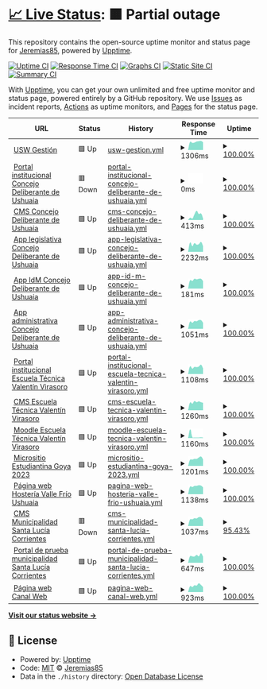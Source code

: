 # [📈 Live Status](https://Jeremias85.github.io/monitor-web): <!--live status--> **🟧 Partial outage**

This repository contains the open-source uptime monitor and status page for [Jeremias85](https://Jeremias85.github.io/monitor-web), powered by [Upptime](https://github.com/upptime/upptime).

[![Uptime CI](https://github.com/Jeremias85/monitor-web/workflows/Uptime%20CI/badge.svg)](https://github.com/Jeremias85/monitor-web/actions?query=workflow%3A%22Uptime+CI%22)
[![Response Time CI](https://github.com/Jeremias85/monitor-web/workflows/Response%20Time%20CI/badge.svg)](https://github.com/Jeremias85/monitor-web/actions?query=workflow%3A%22Response+Time+CI%22)
[![Graphs CI](https://github.com/Jeremias85/monitor-web/workflows/Graphs%20CI/badge.svg)](https://github.com/Jeremias85/monitor-web/actions?query=workflow%3A%22Graphs+CI%22)
[![Static Site CI](https://github.com/Jeremias85/monitor-web/workflows/Static%20Site%20CI/badge.svg)](https://github.com/Jeremias85/monitor-web/actions?query=workflow%3A%22Static+Site+CI%22)
[![Summary CI](https://github.com/Jeremias85/monitor-web/workflows/Summary%20CI/badge.svg)](https://github.com/Jeremias85/monitor-web/actions?query=workflow%3A%22Summary+CI%22)

With [Upptime](https://upptime.js.org), you can get your own unlimited and free uptime monitor and status page, powered entirely by a GitHub repository. We use [Issues](https://github.com/Jeremias85/monitor-web/issues) as incident reports, [Actions](https://github.com/Jeremias85/monitor-web/actions) as uptime monitors, and [Pages](https://Jeremias85.github.io/monitor-web) for the status page.

<!--start: status pages-->
<!-- This summary is generated by Upptime (https://github.com/upptime/upptime) -->
<!-- Do not edit this manually, your changes will be overwritten -->
<!-- prettier-ignore -->
| URL | Status | History | Response Time | Uptime |
| --- | ------ | ------- | ------------- | ------ |
| <img alt="" src="https://icons.duckduckgo.com/ip3/uswgestion.com.ico" height="13"> [USW Gestión](https://uswgestion.com) | 🟩 Up | [usw-gestion.yml](https://github.com/Jeremias85/monitor-web/commits/HEAD/history/usw-gestion.yml) | <details><summary><img alt="Response time graph" src="./graphs/usw-gestion/response-time-week.png" height="20"> 1306ms</summary><br><a href="https://Jeremias85.github.io/monitor-web/history/usw-gestion"><img alt="Response time 1238" src="https://img.shields.io/endpoint?url=https%3A%2F%2Fraw.githubusercontent.com%2FJeremias85%2Fmonitor-web%2FHEAD%2Fapi%2Fusw-gestion%2Fresponse-time.json"></a><br><a href="https://Jeremias85.github.io/monitor-web/history/usw-gestion"><img alt="24-hour response time 1405" src="https://img.shields.io/endpoint?url=https%3A%2F%2Fraw.githubusercontent.com%2FJeremias85%2Fmonitor-web%2FHEAD%2Fapi%2Fusw-gestion%2Fresponse-time-day.json"></a><br><a href="https://Jeremias85.github.io/monitor-web/history/usw-gestion"><img alt="7-day response time 1306" src="https://img.shields.io/endpoint?url=https%3A%2F%2Fraw.githubusercontent.com%2FJeremias85%2Fmonitor-web%2FHEAD%2Fapi%2Fusw-gestion%2Fresponse-time-week.json"></a><br><a href="https://Jeremias85.github.io/monitor-web/history/usw-gestion"><img alt="30-day response time 1239" src="https://img.shields.io/endpoint?url=https%3A%2F%2Fraw.githubusercontent.com%2FJeremias85%2Fmonitor-web%2FHEAD%2Fapi%2Fusw-gestion%2Fresponse-time-month.json"></a><br><a href="https://Jeremias85.github.io/monitor-web/history/usw-gestion"><img alt="1-year response time 1238" src="https://img.shields.io/endpoint?url=https%3A%2F%2Fraw.githubusercontent.com%2FJeremias85%2Fmonitor-web%2FHEAD%2Fapi%2Fusw-gestion%2Fresponse-time-year.json"></a></details> | <details><summary><a href="https://Jeremias85.github.io/monitor-web/history/usw-gestion">100.00%</a></summary><a href="https://Jeremias85.github.io/monitor-web/history/usw-gestion"><img alt="All-time uptime 99.93%" src="https://img.shields.io/endpoint?url=https%3A%2F%2Fraw.githubusercontent.com%2FJeremias85%2Fmonitor-web%2FHEAD%2Fapi%2Fusw-gestion%2Fuptime.json"></a><br><a href="https://Jeremias85.github.io/monitor-web/history/usw-gestion"><img alt="24-hour uptime 100.00%" src="https://img.shields.io/endpoint?url=https%3A%2F%2Fraw.githubusercontent.com%2FJeremias85%2Fmonitor-web%2FHEAD%2Fapi%2Fusw-gestion%2Fuptime-day.json"></a><br><a href="https://Jeremias85.github.io/monitor-web/history/usw-gestion"><img alt="7-day uptime 100.00%" src="https://img.shields.io/endpoint?url=https%3A%2F%2Fraw.githubusercontent.com%2FJeremias85%2Fmonitor-web%2FHEAD%2Fapi%2Fusw-gestion%2Fuptime-week.json"></a><br><a href="https://Jeremias85.github.io/monitor-web/history/usw-gestion"><img alt="30-day uptime 100.00%" src="https://img.shields.io/endpoint?url=https%3A%2F%2Fraw.githubusercontent.com%2FJeremias85%2Fmonitor-web%2FHEAD%2Fapi%2Fusw-gestion%2Fuptime-month.json"></a><br><a href="https://Jeremias85.github.io/monitor-web/history/usw-gestion"><img alt="1-year uptime 99.93%" src="https://img.shields.io/endpoint?url=https%3A%2F%2Fraw.githubusercontent.com%2FJeremias85%2Fmonitor-web%2FHEAD%2Fapi%2Fusw-gestion%2Fuptime-year.json"></a></details>
| <img alt="" src="https://icons.duckduckgo.com/ip3/concejoushuaia.gob.ar.ico" height="13"> [Portal institucional Concejo Deliberante de Ushuaia](https://concejoushuaia.gob.ar) | 🟥 Down | [portal-institucional-concejo-deliberante-de-ushuaia.yml](https://github.com/Jeremias85/monitor-web/commits/HEAD/history/portal-institucional-concejo-deliberante-de-ushuaia.yml) | <details><summary><img alt="Response time graph" src="./graphs/portal-institucional-concejo-deliberante-de-ushuaia/response-time-week.png" height="20"> 0ms</summary><br><a href="https://Jeremias85.github.io/monitor-web/history/portal-institucional-concejo-deliberante-de-ushuaia"><img alt="Response time 1026" src="https://img.shields.io/endpoint?url=https%3A%2F%2Fraw.githubusercontent.com%2FJeremias85%2Fmonitor-web%2FHEAD%2Fapi%2Fportal-institucional-concejo-deliberante-de-ushuaia%2Fresponse-time.json"></a><br><a href="https://Jeremias85.github.io/monitor-web/history/portal-institucional-concejo-deliberante-de-ushuaia"><img alt="24-hour response time 0" src="https://img.shields.io/endpoint?url=https%3A%2F%2Fraw.githubusercontent.com%2FJeremias85%2Fmonitor-web%2FHEAD%2Fapi%2Fportal-institucional-concejo-deliberante-de-ushuaia%2Fresponse-time-day.json"></a><br><a href="https://Jeremias85.github.io/monitor-web/history/portal-institucional-concejo-deliberante-de-ushuaia"><img alt="7-day response time 0" src="https://img.shields.io/endpoint?url=https%3A%2F%2Fraw.githubusercontent.com%2FJeremias85%2Fmonitor-web%2FHEAD%2Fapi%2Fportal-institucional-concejo-deliberante-de-ushuaia%2Fresponse-time-week.json"></a><br><a href="https://Jeremias85.github.io/monitor-web/history/portal-institucional-concejo-deliberante-de-ushuaia"><img alt="30-day response time 0" src="https://img.shields.io/endpoint?url=https%3A%2F%2Fraw.githubusercontent.com%2FJeremias85%2Fmonitor-web%2FHEAD%2Fapi%2Fportal-institucional-concejo-deliberante-de-ushuaia%2Fresponse-time-month.json"></a><br><a href="https://Jeremias85.github.io/monitor-web/history/portal-institucional-concejo-deliberante-de-ushuaia"><img alt="1-year response time 1026" src="https://img.shields.io/endpoint?url=https%3A%2F%2Fraw.githubusercontent.com%2FJeremias85%2Fmonitor-web%2FHEAD%2Fapi%2Fportal-institucional-concejo-deliberante-de-ushuaia%2Fresponse-time-year.json"></a></details> | <details><summary><a href="https://Jeremias85.github.io/monitor-web/history/portal-institucional-concejo-deliberante-de-ushuaia">100.00%</a></summary><a href="https://Jeremias85.github.io/monitor-web/history/portal-institucional-concejo-deliberante-de-ushuaia"><img alt="All-time uptime 100.00%" src="https://img.shields.io/endpoint?url=https%3A%2F%2Fraw.githubusercontent.com%2FJeremias85%2Fmonitor-web%2FHEAD%2Fapi%2Fportal-institucional-concejo-deliberante-de-ushuaia%2Fuptime.json"></a><br><a href="https://Jeremias85.github.io/monitor-web/history/portal-institucional-concejo-deliberante-de-ushuaia"><img alt="24-hour uptime 100.00%" src="https://img.shields.io/endpoint?url=https%3A%2F%2Fraw.githubusercontent.com%2FJeremias85%2Fmonitor-web%2FHEAD%2Fapi%2Fportal-institucional-concejo-deliberante-de-ushuaia%2Fuptime-day.json"></a><br><a href="https://Jeremias85.github.io/monitor-web/history/portal-institucional-concejo-deliberante-de-ushuaia"><img alt="7-day uptime 100.00%" src="https://img.shields.io/endpoint?url=https%3A%2F%2Fraw.githubusercontent.com%2FJeremias85%2Fmonitor-web%2FHEAD%2Fapi%2Fportal-institucional-concejo-deliberante-de-ushuaia%2Fuptime-week.json"></a><br><a href="https://Jeremias85.github.io/monitor-web/history/portal-institucional-concejo-deliberante-de-ushuaia"><img alt="30-day uptime 100.00%" src="https://img.shields.io/endpoint?url=https%3A%2F%2Fraw.githubusercontent.com%2FJeremias85%2Fmonitor-web%2FHEAD%2Fapi%2Fportal-institucional-concejo-deliberante-de-ushuaia%2Fuptime-month.json"></a><br><a href="https://Jeremias85.github.io/monitor-web/history/portal-institucional-concejo-deliberante-de-ushuaia"><img alt="1-year uptime 100.00%" src="https://img.shields.io/endpoint?url=https%3A%2F%2Fraw.githubusercontent.com%2FJeremias85%2Fmonitor-web%2FHEAD%2Fapi%2Fportal-institucional-concejo-deliberante-de-ushuaia%2Fuptime-year.json"></a></details>
| <img alt="" src="https://icons.duckduckgo.com/ip3/concejoushuaia.directus.app.ico" height="13"> [CMS Concejo Deliberante de Ushuaia](https://concejoushuaia.directus.app) | 🟩 Up | [cms-concejo-deliberante-de-ushuaia.yml](https://github.com/Jeremias85/monitor-web/commits/HEAD/history/cms-concejo-deliberante-de-ushuaia.yml) | <details><summary><img alt="Response time graph" src="./graphs/cms-concejo-deliberante-de-ushuaia/response-time-week.png" height="20"> 413ms</summary><br><a href="https://Jeremias85.github.io/monitor-web/history/cms-concejo-deliberante-de-ushuaia"><img alt="Response time 319" src="https://img.shields.io/endpoint?url=https%3A%2F%2Fraw.githubusercontent.com%2FJeremias85%2Fmonitor-web%2FHEAD%2Fapi%2Fcms-concejo-deliberante-de-ushuaia%2Fresponse-time.json"></a><br><a href="https://Jeremias85.github.io/monitor-web/history/cms-concejo-deliberante-de-ushuaia"><img alt="24-hour response time 477" src="https://img.shields.io/endpoint?url=https%3A%2F%2Fraw.githubusercontent.com%2FJeremias85%2Fmonitor-web%2FHEAD%2Fapi%2Fcms-concejo-deliberante-de-ushuaia%2Fresponse-time-day.json"></a><br><a href="https://Jeremias85.github.io/monitor-web/history/cms-concejo-deliberante-de-ushuaia"><img alt="7-day response time 413" src="https://img.shields.io/endpoint?url=https%3A%2F%2Fraw.githubusercontent.com%2FJeremias85%2Fmonitor-web%2FHEAD%2Fapi%2Fcms-concejo-deliberante-de-ushuaia%2Fresponse-time-week.json"></a><br><a href="https://Jeremias85.github.io/monitor-web/history/cms-concejo-deliberante-de-ushuaia"><img alt="30-day response time 311" src="https://img.shields.io/endpoint?url=https%3A%2F%2Fraw.githubusercontent.com%2FJeremias85%2Fmonitor-web%2FHEAD%2Fapi%2Fcms-concejo-deliberante-de-ushuaia%2Fresponse-time-month.json"></a><br><a href="https://Jeremias85.github.io/monitor-web/history/cms-concejo-deliberante-de-ushuaia"><img alt="1-year response time 319" src="https://img.shields.io/endpoint?url=https%3A%2F%2Fraw.githubusercontent.com%2FJeremias85%2Fmonitor-web%2FHEAD%2Fapi%2Fcms-concejo-deliberante-de-ushuaia%2Fresponse-time-year.json"></a></details> | <details><summary><a href="https://Jeremias85.github.io/monitor-web/history/cms-concejo-deliberante-de-ushuaia">100.00%</a></summary><a href="https://Jeremias85.github.io/monitor-web/history/cms-concejo-deliberante-de-ushuaia"><img alt="All-time uptime 99.58%" src="https://img.shields.io/endpoint?url=https%3A%2F%2Fraw.githubusercontent.com%2FJeremias85%2Fmonitor-web%2FHEAD%2Fapi%2Fcms-concejo-deliberante-de-ushuaia%2Fuptime.json"></a><br><a href="https://Jeremias85.github.io/monitor-web/history/cms-concejo-deliberante-de-ushuaia"><img alt="24-hour uptime 100.00%" src="https://img.shields.io/endpoint?url=https%3A%2F%2Fraw.githubusercontent.com%2FJeremias85%2Fmonitor-web%2FHEAD%2Fapi%2Fcms-concejo-deliberante-de-ushuaia%2Fuptime-day.json"></a><br><a href="https://Jeremias85.github.io/monitor-web/history/cms-concejo-deliberante-de-ushuaia"><img alt="7-day uptime 100.00%" src="https://img.shields.io/endpoint?url=https%3A%2F%2Fraw.githubusercontent.com%2FJeremias85%2Fmonitor-web%2FHEAD%2Fapi%2Fcms-concejo-deliberante-de-ushuaia%2Fuptime-week.json"></a><br><a href="https://Jeremias85.github.io/monitor-web/history/cms-concejo-deliberante-de-ushuaia"><img alt="30-day uptime 100.00%" src="https://img.shields.io/endpoint?url=https%3A%2F%2Fraw.githubusercontent.com%2FJeremias85%2Fmonitor-web%2FHEAD%2Fapi%2Fcms-concejo-deliberante-de-ushuaia%2Fuptime-month.json"></a><br><a href="https://Jeremias85.github.io/monitor-web/history/cms-concejo-deliberante-de-ushuaia"><img alt="1-year uptime 99.58%" src="https://img.shields.io/endpoint?url=https%3A%2F%2Fraw.githubusercontent.com%2FJeremias85%2Fmonitor-web%2FHEAD%2Fapi%2Fcms-concejo-deliberante-de-ushuaia%2Fuptime-year.json"></a></details>
| <img alt="" src="https://icons.duckduckgo.com/ip3/legislacion.concejoushuaia.gob.ar.ico" height="13"> [App legislativa Concejo Deliberante de Ushuaia](https://legislacion.concejoushuaia.gob.ar) | 🟩 Up | [app-legislativa-concejo-deliberante-de-ushuaia.yml](https://github.com/Jeremias85/monitor-web/commits/HEAD/history/app-legislativa-concejo-deliberante-de-ushuaia.yml) | <details><summary><img alt="Response time graph" src="./graphs/app-legislativa-concejo-deliberante-de-ushuaia/response-time-week.png" height="20"> 2232ms</summary><br><a href="https://Jeremias85.github.io/monitor-web/history/app-legislativa-concejo-deliberante-de-ushuaia"><img alt="Response time 2154" src="https://img.shields.io/endpoint?url=https%3A%2F%2Fraw.githubusercontent.com%2FJeremias85%2Fmonitor-web%2FHEAD%2Fapi%2Fapp-legislativa-concejo-deliberante-de-ushuaia%2Fresponse-time.json"></a><br><a href="https://Jeremias85.github.io/monitor-web/history/app-legislativa-concejo-deliberante-de-ushuaia"><img alt="24-hour response time 2297" src="https://img.shields.io/endpoint?url=https%3A%2F%2Fraw.githubusercontent.com%2FJeremias85%2Fmonitor-web%2FHEAD%2Fapi%2Fapp-legislativa-concejo-deliberante-de-ushuaia%2Fresponse-time-day.json"></a><br><a href="https://Jeremias85.github.io/monitor-web/history/app-legislativa-concejo-deliberante-de-ushuaia"><img alt="7-day response time 2232" src="https://img.shields.io/endpoint?url=https%3A%2F%2Fraw.githubusercontent.com%2FJeremias85%2Fmonitor-web%2FHEAD%2Fapi%2Fapp-legislativa-concejo-deliberante-de-ushuaia%2Fresponse-time-week.json"></a><br><a href="https://Jeremias85.github.io/monitor-web/history/app-legislativa-concejo-deliberante-de-ushuaia"><img alt="30-day response time 2250" src="https://img.shields.io/endpoint?url=https%3A%2F%2Fraw.githubusercontent.com%2FJeremias85%2Fmonitor-web%2FHEAD%2Fapi%2Fapp-legislativa-concejo-deliberante-de-ushuaia%2Fresponse-time-month.json"></a><br><a href="https://Jeremias85.github.io/monitor-web/history/app-legislativa-concejo-deliberante-de-ushuaia"><img alt="1-year response time 2154" src="https://img.shields.io/endpoint?url=https%3A%2F%2Fraw.githubusercontent.com%2FJeremias85%2Fmonitor-web%2FHEAD%2Fapi%2Fapp-legislativa-concejo-deliberante-de-ushuaia%2Fresponse-time-year.json"></a></details> | <details><summary><a href="https://Jeremias85.github.io/monitor-web/history/app-legislativa-concejo-deliberante-de-ushuaia">100.00%</a></summary><a href="https://Jeremias85.github.io/monitor-web/history/app-legislativa-concejo-deliberante-de-ushuaia"><img alt="All-time uptime 99.42%" src="https://img.shields.io/endpoint?url=https%3A%2F%2Fraw.githubusercontent.com%2FJeremias85%2Fmonitor-web%2FHEAD%2Fapi%2Fapp-legislativa-concejo-deliberante-de-ushuaia%2Fuptime.json"></a><br><a href="https://Jeremias85.github.io/monitor-web/history/app-legislativa-concejo-deliberante-de-ushuaia"><img alt="24-hour uptime 100.00%" src="https://img.shields.io/endpoint?url=https%3A%2F%2Fraw.githubusercontent.com%2FJeremias85%2Fmonitor-web%2FHEAD%2Fapi%2Fapp-legislativa-concejo-deliberante-de-ushuaia%2Fuptime-day.json"></a><br><a href="https://Jeremias85.github.io/monitor-web/history/app-legislativa-concejo-deliberante-de-ushuaia"><img alt="7-day uptime 100.00%" src="https://img.shields.io/endpoint?url=https%3A%2F%2Fraw.githubusercontent.com%2FJeremias85%2Fmonitor-web%2FHEAD%2Fapi%2Fapp-legislativa-concejo-deliberante-de-ushuaia%2Fuptime-week.json"></a><br><a href="https://Jeremias85.github.io/monitor-web/history/app-legislativa-concejo-deliberante-de-ushuaia"><img alt="30-day uptime 100.00%" src="https://img.shields.io/endpoint?url=https%3A%2F%2Fraw.githubusercontent.com%2FJeremias85%2Fmonitor-web%2FHEAD%2Fapi%2Fapp-legislativa-concejo-deliberante-de-ushuaia%2Fuptime-month.json"></a><br><a href="https://Jeremias85.github.io/monitor-web/history/app-legislativa-concejo-deliberante-de-ushuaia"><img alt="1-year uptime 99.42%" src="https://img.shields.io/endpoint?url=https%3A%2F%2Fraw.githubusercontent.com%2FJeremias85%2Fmonitor-web%2FHEAD%2Fapi%2Fapp-legislativa-concejo-deliberante-de-ushuaia%2Fuptime-year.json"></a></details>
| <img alt="" src="https://icons.duckduckgo.com/ip3/administracion.concejoushuaia.gob.ar.ico" height="13"> [App IdM Concejo Deliberante de Ushuaia](https://administracion.concejoushuaia.gob.ar) | 🟩 Up | [app-id-m-concejo-deliberante-de-ushuaia.yml](https://github.com/Jeremias85/monitor-web/commits/HEAD/history/app-id-m-concejo-deliberante-de-ushuaia.yml) | <details><summary><img alt="Response time graph" src="./graphs/app-id-m-concejo-deliberante-de-ushuaia/response-time-week.png" height="20"> 181ms</summary><br><a href="https://Jeremias85.github.io/monitor-web/history/app-id-m-concejo-deliberante-de-ushuaia"><img alt="Response time 190" src="https://img.shields.io/endpoint?url=https%3A%2F%2Fraw.githubusercontent.com%2FJeremias85%2Fmonitor-web%2FHEAD%2Fapi%2Fapp-id-m-concejo-deliberante-de-ushuaia%2Fresponse-time.json"></a><br><a href="https://Jeremias85.github.io/monitor-web/history/app-id-m-concejo-deliberante-de-ushuaia"><img alt="24-hour response time 197" src="https://img.shields.io/endpoint?url=https%3A%2F%2Fraw.githubusercontent.com%2FJeremias85%2Fmonitor-web%2FHEAD%2Fapi%2Fapp-id-m-concejo-deliberante-de-ushuaia%2Fresponse-time-day.json"></a><br><a href="https://Jeremias85.github.io/monitor-web/history/app-id-m-concejo-deliberante-de-ushuaia"><img alt="7-day response time 181" src="https://img.shields.io/endpoint?url=https%3A%2F%2Fraw.githubusercontent.com%2FJeremias85%2Fmonitor-web%2FHEAD%2Fapi%2Fapp-id-m-concejo-deliberante-de-ushuaia%2Fresponse-time-week.json"></a><br><a href="https://Jeremias85.github.io/monitor-web/history/app-id-m-concejo-deliberante-de-ushuaia"><img alt="30-day response time 173" src="https://img.shields.io/endpoint?url=https%3A%2F%2Fraw.githubusercontent.com%2FJeremias85%2Fmonitor-web%2FHEAD%2Fapi%2Fapp-id-m-concejo-deliberante-de-ushuaia%2Fresponse-time-month.json"></a><br><a href="https://Jeremias85.github.io/monitor-web/history/app-id-m-concejo-deliberante-de-ushuaia"><img alt="1-year response time 190" src="https://img.shields.io/endpoint?url=https%3A%2F%2Fraw.githubusercontent.com%2FJeremias85%2Fmonitor-web%2FHEAD%2Fapi%2Fapp-id-m-concejo-deliberante-de-ushuaia%2Fresponse-time-year.json"></a></details> | <details><summary><a href="https://Jeremias85.github.io/monitor-web/history/app-id-m-concejo-deliberante-de-ushuaia">100.00%</a></summary><a href="https://Jeremias85.github.io/monitor-web/history/app-id-m-concejo-deliberante-de-ushuaia"><img alt="All-time uptime 99.43%" src="https://img.shields.io/endpoint?url=https%3A%2F%2Fraw.githubusercontent.com%2FJeremias85%2Fmonitor-web%2FHEAD%2Fapi%2Fapp-id-m-concejo-deliberante-de-ushuaia%2Fuptime.json"></a><br><a href="https://Jeremias85.github.io/monitor-web/history/app-id-m-concejo-deliberante-de-ushuaia"><img alt="24-hour uptime 100.00%" src="https://img.shields.io/endpoint?url=https%3A%2F%2Fraw.githubusercontent.com%2FJeremias85%2Fmonitor-web%2FHEAD%2Fapi%2Fapp-id-m-concejo-deliberante-de-ushuaia%2Fuptime-day.json"></a><br><a href="https://Jeremias85.github.io/monitor-web/history/app-id-m-concejo-deliberante-de-ushuaia"><img alt="7-day uptime 100.00%" src="https://img.shields.io/endpoint?url=https%3A%2F%2Fraw.githubusercontent.com%2FJeremias85%2Fmonitor-web%2FHEAD%2Fapi%2Fapp-id-m-concejo-deliberante-de-ushuaia%2Fuptime-week.json"></a><br><a href="https://Jeremias85.github.io/monitor-web/history/app-id-m-concejo-deliberante-de-ushuaia"><img alt="30-day uptime 100.00%" src="https://img.shields.io/endpoint?url=https%3A%2F%2Fraw.githubusercontent.com%2FJeremias85%2Fmonitor-web%2FHEAD%2Fapi%2Fapp-id-m-concejo-deliberante-de-ushuaia%2Fuptime-month.json"></a><br><a href="https://Jeremias85.github.io/monitor-web/history/app-id-m-concejo-deliberante-de-ushuaia"><img alt="1-year uptime 99.43%" src="https://img.shields.io/endpoint?url=https%3A%2F%2Fraw.githubusercontent.com%2FJeremias85%2Fmonitor-web%2FHEAD%2Fapi%2Fapp-id-m-concejo-deliberante-de-ushuaia%2Fuptime-year.json"></a></details>
| <img alt="" src="https://icons.duckduckgo.com/ip3/concejoushuaia.ar.ico" height="13"> [App administrativa Concejo Deliberante de Ushuaia](https://concejoushuaia.ar) | 🟩 Up | [app-administrativa-concejo-deliberante-de-ushuaia.yml](https://github.com/Jeremias85/monitor-web/commits/HEAD/history/app-administrativa-concejo-deliberante-de-ushuaia.yml) | <details><summary><img alt="Response time graph" src="./graphs/app-administrativa-concejo-deliberante-de-ushuaia/response-time-week.png" height="20"> 1051ms</summary><br><a href="https://Jeremias85.github.io/monitor-web/history/app-administrativa-concejo-deliberante-de-ushuaia"><img alt="Response time 1043" src="https://img.shields.io/endpoint?url=https%3A%2F%2Fraw.githubusercontent.com%2FJeremias85%2Fmonitor-web%2FHEAD%2Fapi%2Fapp-administrativa-concejo-deliberante-de-ushuaia%2Fresponse-time.json"></a><br><a href="https://Jeremias85.github.io/monitor-web/history/app-administrativa-concejo-deliberante-de-ushuaia"><img alt="24-hour response time 1155" src="https://img.shields.io/endpoint?url=https%3A%2F%2Fraw.githubusercontent.com%2FJeremias85%2Fmonitor-web%2FHEAD%2Fapi%2Fapp-administrativa-concejo-deliberante-de-ushuaia%2Fresponse-time-day.json"></a><br><a href="https://Jeremias85.github.io/monitor-web/history/app-administrativa-concejo-deliberante-de-ushuaia"><img alt="7-day response time 1051" src="https://img.shields.io/endpoint?url=https%3A%2F%2Fraw.githubusercontent.com%2FJeremias85%2Fmonitor-web%2FHEAD%2Fapi%2Fapp-administrativa-concejo-deliberante-de-ushuaia%2Fresponse-time-week.json"></a><br><a href="https://Jeremias85.github.io/monitor-web/history/app-administrativa-concejo-deliberante-de-ushuaia"><img alt="30-day response time 1042" src="https://img.shields.io/endpoint?url=https%3A%2F%2Fraw.githubusercontent.com%2FJeremias85%2Fmonitor-web%2FHEAD%2Fapi%2Fapp-administrativa-concejo-deliberante-de-ushuaia%2Fresponse-time-month.json"></a><br><a href="https://Jeremias85.github.io/monitor-web/history/app-administrativa-concejo-deliberante-de-ushuaia"><img alt="1-year response time 1043" src="https://img.shields.io/endpoint?url=https%3A%2F%2Fraw.githubusercontent.com%2FJeremias85%2Fmonitor-web%2FHEAD%2Fapi%2Fapp-administrativa-concejo-deliberante-de-ushuaia%2Fresponse-time-year.json"></a></details> | <details><summary><a href="https://Jeremias85.github.io/monitor-web/history/app-administrativa-concejo-deliberante-de-ushuaia">100.00%</a></summary><a href="https://Jeremias85.github.io/monitor-web/history/app-administrativa-concejo-deliberante-de-ushuaia"><img alt="All-time uptime 99.94%" src="https://img.shields.io/endpoint?url=https%3A%2F%2Fraw.githubusercontent.com%2FJeremias85%2Fmonitor-web%2FHEAD%2Fapi%2Fapp-administrativa-concejo-deliberante-de-ushuaia%2Fuptime.json"></a><br><a href="https://Jeremias85.github.io/monitor-web/history/app-administrativa-concejo-deliberante-de-ushuaia"><img alt="24-hour uptime 100.00%" src="https://img.shields.io/endpoint?url=https%3A%2F%2Fraw.githubusercontent.com%2FJeremias85%2Fmonitor-web%2FHEAD%2Fapi%2Fapp-administrativa-concejo-deliberante-de-ushuaia%2Fuptime-day.json"></a><br><a href="https://Jeremias85.github.io/monitor-web/history/app-administrativa-concejo-deliberante-de-ushuaia"><img alt="7-day uptime 100.00%" src="https://img.shields.io/endpoint?url=https%3A%2F%2Fraw.githubusercontent.com%2FJeremias85%2Fmonitor-web%2FHEAD%2Fapi%2Fapp-administrativa-concejo-deliberante-de-ushuaia%2Fuptime-week.json"></a><br><a href="https://Jeremias85.github.io/monitor-web/history/app-administrativa-concejo-deliberante-de-ushuaia"><img alt="30-day uptime 100.00%" src="https://img.shields.io/endpoint?url=https%3A%2F%2Fraw.githubusercontent.com%2FJeremias85%2Fmonitor-web%2FHEAD%2Fapi%2Fapp-administrativa-concejo-deliberante-de-ushuaia%2Fuptime-month.json"></a><br><a href="https://Jeremias85.github.io/monitor-web/history/app-administrativa-concejo-deliberante-de-ushuaia"><img alt="1-year uptime 99.94%" src="https://img.shields.io/endpoint?url=https%3A%2F%2Fraw.githubusercontent.com%2FJeremias85%2Fmonitor-web%2FHEAD%2Fapi%2Fapp-administrativa-concejo-deliberante-de-ushuaia%2Fuptime-year.json"></a></details>
| <img alt="" src="https://icons.duckduckgo.com/ip3/evirasoro.edu.ar.ico" height="13"> [Portal institucional Escuela Técnica Valentín Virasoro](https://evirasoro.edu.ar) | 🟩 Up | [portal-institucional-escuela-tecnica-valentin-virasoro.yml](https://github.com/Jeremias85/monitor-web/commits/HEAD/history/portal-institucional-escuela-tecnica-valentin-virasoro.yml) | <details><summary><img alt="Response time graph" src="./graphs/portal-institucional-escuela-tecnica-valentin-virasoro/response-time-week.png" height="20"> 1108ms</summary><br><a href="https://Jeremias85.github.io/monitor-web/history/portal-institucional-escuela-tecnica-valentin-virasoro"><img alt="Response time 1092" src="https://img.shields.io/endpoint?url=https%3A%2F%2Fraw.githubusercontent.com%2FJeremias85%2Fmonitor-web%2FHEAD%2Fapi%2Fportal-institucional-escuela-tecnica-valentin-virasoro%2Fresponse-time.json"></a><br><a href="https://Jeremias85.github.io/monitor-web/history/portal-institucional-escuela-tecnica-valentin-virasoro"><img alt="24-hour response time 1139" src="https://img.shields.io/endpoint?url=https%3A%2F%2Fraw.githubusercontent.com%2FJeremias85%2Fmonitor-web%2FHEAD%2Fapi%2Fportal-institucional-escuela-tecnica-valentin-virasoro%2Fresponse-time-day.json"></a><br><a href="https://Jeremias85.github.io/monitor-web/history/portal-institucional-escuela-tecnica-valentin-virasoro"><img alt="7-day response time 1108" src="https://img.shields.io/endpoint?url=https%3A%2F%2Fraw.githubusercontent.com%2FJeremias85%2Fmonitor-web%2FHEAD%2Fapi%2Fportal-institucional-escuela-tecnica-valentin-virasoro%2Fresponse-time-week.json"></a><br><a href="https://Jeremias85.github.io/monitor-web/history/portal-institucional-escuela-tecnica-valentin-virasoro"><img alt="30-day response time 1256" src="https://img.shields.io/endpoint?url=https%3A%2F%2Fraw.githubusercontent.com%2FJeremias85%2Fmonitor-web%2FHEAD%2Fapi%2Fportal-institucional-escuela-tecnica-valentin-virasoro%2Fresponse-time-month.json"></a><br><a href="https://Jeremias85.github.io/monitor-web/history/portal-institucional-escuela-tecnica-valentin-virasoro"><img alt="1-year response time 1092" src="https://img.shields.io/endpoint?url=https%3A%2F%2Fraw.githubusercontent.com%2FJeremias85%2Fmonitor-web%2FHEAD%2Fapi%2Fportal-institucional-escuela-tecnica-valentin-virasoro%2Fresponse-time-year.json"></a></details> | <details><summary><a href="https://Jeremias85.github.io/monitor-web/history/portal-institucional-escuela-tecnica-valentin-virasoro">100.00%</a></summary><a href="https://Jeremias85.github.io/monitor-web/history/portal-institucional-escuela-tecnica-valentin-virasoro"><img alt="All-time uptime 100.00%" src="https://img.shields.io/endpoint?url=https%3A%2F%2Fraw.githubusercontent.com%2FJeremias85%2Fmonitor-web%2FHEAD%2Fapi%2Fportal-institucional-escuela-tecnica-valentin-virasoro%2Fuptime.json"></a><br><a href="https://Jeremias85.github.io/monitor-web/history/portal-institucional-escuela-tecnica-valentin-virasoro"><img alt="24-hour uptime 100.00%" src="https://img.shields.io/endpoint?url=https%3A%2F%2Fraw.githubusercontent.com%2FJeremias85%2Fmonitor-web%2FHEAD%2Fapi%2Fportal-institucional-escuela-tecnica-valentin-virasoro%2Fuptime-day.json"></a><br><a href="https://Jeremias85.github.io/monitor-web/history/portal-institucional-escuela-tecnica-valentin-virasoro"><img alt="7-day uptime 100.00%" src="https://img.shields.io/endpoint?url=https%3A%2F%2Fraw.githubusercontent.com%2FJeremias85%2Fmonitor-web%2FHEAD%2Fapi%2Fportal-institucional-escuela-tecnica-valentin-virasoro%2Fuptime-week.json"></a><br><a href="https://Jeremias85.github.io/monitor-web/history/portal-institucional-escuela-tecnica-valentin-virasoro"><img alt="30-day uptime 100.00%" src="https://img.shields.io/endpoint?url=https%3A%2F%2Fraw.githubusercontent.com%2FJeremias85%2Fmonitor-web%2FHEAD%2Fapi%2Fportal-institucional-escuela-tecnica-valentin-virasoro%2Fuptime-month.json"></a><br><a href="https://Jeremias85.github.io/monitor-web/history/portal-institucional-escuela-tecnica-valentin-virasoro"><img alt="1-year uptime 100.00%" src="https://img.shields.io/endpoint?url=https%3A%2F%2Fraw.githubusercontent.com%2FJeremias85%2Fmonitor-web%2FHEAD%2Fapi%2Fportal-institucional-escuela-tecnica-valentin-virasoro%2Fuptime-year.json"></a></details>
| <img alt="" src="https://icons.duckduckgo.com/ip3/cms.evirasoro.edu.ar.ico" height="13"> [CMS Escuela Técnica Valentín Virasoro](https://cms.evirasoro.edu.ar) | 🟩 Up | [cms-escuela-tecnica-valentin-virasoro.yml](https://github.com/Jeremias85/monitor-web/commits/HEAD/history/cms-escuela-tecnica-valentin-virasoro.yml) | <details><summary><img alt="Response time graph" src="./graphs/cms-escuela-tecnica-valentin-virasoro/response-time-week.png" height="20"> 1260ms</summary><br><a href="https://Jeremias85.github.io/monitor-web/history/cms-escuela-tecnica-valentin-virasoro"><img alt="Response time 1103" src="https://img.shields.io/endpoint?url=https%3A%2F%2Fraw.githubusercontent.com%2FJeremias85%2Fmonitor-web%2FHEAD%2Fapi%2Fcms-escuela-tecnica-valentin-virasoro%2Fresponse-time.json"></a><br><a href="https://Jeremias85.github.io/monitor-web/history/cms-escuela-tecnica-valentin-virasoro"><img alt="24-hour response time 1144" src="https://img.shields.io/endpoint?url=https%3A%2F%2Fraw.githubusercontent.com%2FJeremias85%2Fmonitor-web%2FHEAD%2Fapi%2Fcms-escuela-tecnica-valentin-virasoro%2Fresponse-time-day.json"></a><br><a href="https://Jeremias85.github.io/monitor-web/history/cms-escuela-tecnica-valentin-virasoro"><img alt="7-day response time 1260" src="https://img.shields.io/endpoint?url=https%3A%2F%2Fraw.githubusercontent.com%2FJeremias85%2Fmonitor-web%2FHEAD%2Fapi%2Fcms-escuela-tecnica-valentin-virasoro%2Fresponse-time-week.json"></a><br><a href="https://Jeremias85.github.io/monitor-web/history/cms-escuela-tecnica-valentin-virasoro"><img alt="30-day response time 1095" src="https://img.shields.io/endpoint?url=https%3A%2F%2Fraw.githubusercontent.com%2FJeremias85%2Fmonitor-web%2FHEAD%2Fapi%2Fcms-escuela-tecnica-valentin-virasoro%2Fresponse-time-month.json"></a><br><a href="https://Jeremias85.github.io/monitor-web/history/cms-escuela-tecnica-valentin-virasoro"><img alt="1-year response time 1103" src="https://img.shields.io/endpoint?url=https%3A%2F%2Fraw.githubusercontent.com%2FJeremias85%2Fmonitor-web%2FHEAD%2Fapi%2Fcms-escuela-tecnica-valentin-virasoro%2Fresponse-time-year.json"></a></details> | <details><summary><a href="https://Jeremias85.github.io/monitor-web/history/cms-escuela-tecnica-valentin-virasoro">100.00%</a></summary><a href="https://Jeremias85.github.io/monitor-web/history/cms-escuela-tecnica-valentin-virasoro"><img alt="All-time uptime 99.89%" src="https://img.shields.io/endpoint?url=https%3A%2F%2Fraw.githubusercontent.com%2FJeremias85%2Fmonitor-web%2FHEAD%2Fapi%2Fcms-escuela-tecnica-valentin-virasoro%2Fuptime.json"></a><br><a href="https://Jeremias85.github.io/monitor-web/history/cms-escuela-tecnica-valentin-virasoro"><img alt="24-hour uptime 100.00%" src="https://img.shields.io/endpoint?url=https%3A%2F%2Fraw.githubusercontent.com%2FJeremias85%2Fmonitor-web%2FHEAD%2Fapi%2Fcms-escuela-tecnica-valentin-virasoro%2Fuptime-day.json"></a><br><a href="https://Jeremias85.github.io/monitor-web/history/cms-escuela-tecnica-valentin-virasoro"><img alt="7-day uptime 100.00%" src="https://img.shields.io/endpoint?url=https%3A%2F%2Fraw.githubusercontent.com%2FJeremias85%2Fmonitor-web%2FHEAD%2Fapi%2Fcms-escuela-tecnica-valentin-virasoro%2Fuptime-week.json"></a><br><a href="https://Jeremias85.github.io/monitor-web/history/cms-escuela-tecnica-valentin-virasoro"><img alt="30-day uptime 100.00%" src="https://img.shields.io/endpoint?url=https%3A%2F%2Fraw.githubusercontent.com%2FJeremias85%2Fmonitor-web%2FHEAD%2Fapi%2Fcms-escuela-tecnica-valentin-virasoro%2Fuptime-month.json"></a><br><a href="https://Jeremias85.github.io/monitor-web/history/cms-escuela-tecnica-valentin-virasoro"><img alt="1-year uptime 99.89%" src="https://img.shields.io/endpoint?url=https%3A%2F%2Fraw.githubusercontent.com%2FJeremias85%2Fmonitor-web%2FHEAD%2Fapi%2Fcms-escuela-tecnica-valentin-virasoro%2Fuptime-year.json"></a></details>
| <img alt="" src="https://icons.duckduckgo.com/ip3/moodle.evirasoro.edu.ar.ico" height="13"> [Moodle Escuela Técnica Valentín Virasoro](https://moodle.evirasoro.edu.ar) | 🟩 Up | [moodle-escuela-tecnica-valentin-virasoro.yml](https://github.com/Jeremias85/monitor-web/commits/HEAD/history/moodle-escuela-tecnica-valentin-virasoro.yml) | <details><summary><img alt="Response time graph" src="./graphs/moodle-escuela-tecnica-valentin-virasoro/response-time-week.png" height="20"> 1160ms</summary><br><a href="https://Jeremias85.github.io/monitor-web/history/moodle-escuela-tecnica-valentin-virasoro"><img alt="Response time 1973" src="https://img.shields.io/endpoint?url=https%3A%2F%2Fraw.githubusercontent.com%2FJeremias85%2Fmonitor-web%2FHEAD%2Fapi%2Fmoodle-escuela-tecnica-valentin-virasoro%2Fresponse-time.json"></a><br><a href="https://Jeremias85.github.io/monitor-web/history/moodle-escuela-tecnica-valentin-virasoro"><img alt="24-hour response time 1679" src="https://img.shields.io/endpoint?url=https%3A%2F%2Fraw.githubusercontent.com%2FJeremias85%2Fmonitor-web%2FHEAD%2Fapi%2Fmoodle-escuela-tecnica-valentin-virasoro%2Fresponse-time-day.json"></a><br><a href="https://Jeremias85.github.io/monitor-web/history/moodle-escuela-tecnica-valentin-virasoro"><img alt="7-day response time 1160" src="https://img.shields.io/endpoint?url=https%3A%2F%2Fraw.githubusercontent.com%2FJeremias85%2Fmonitor-web%2FHEAD%2Fapi%2Fmoodle-escuela-tecnica-valentin-virasoro%2Fresponse-time-week.json"></a><br><a href="https://Jeremias85.github.io/monitor-web/history/moodle-escuela-tecnica-valentin-virasoro"><img alt="30-day response time 1966" src="https://img.shields.io/endpoint?url=https%3A%2F%2Fraw.githubusercontent.com%2FJeremias85%2Fmonitor-web%2FHEAD%2Fapi%2Fmoodle-escuela-tecnica-valentin-virasoro%2Fresponse-time-month.json"></a><br><a href="https://Jeremias85.github.io/monitor-web/history/moodle-escuela-tecnica-valentin-virasoro"><img alt="1-year response time 1973" src="https://img.shields.io/endpoint?url=https%3A%2F%2Fraw.githubusercontent.com%2FJeremias85%2Fmonitor-web%2FHEAD%2Fapi%2Fmoodle-escuela-tecnica-valentin-virasoro%2Fresponse-time-year.json"></a></details> | <details><summary><a href="https://Jeremias85.github.io/monitor-web/history/moodle-escuela-tecnica-valentin-virasoro">100.00%</a></summary><a href="https://Jeremias85.github.io/monitor-web/history/moodle-escuela-tecnica-valentin-virasoro"><img alt="All-time uptime 99.58%" src="https://img.shields.io/endpoint?url=https%3A%2F%2Fraw.githubusercontent.com%2FJeremias85%2Fmonitor-web%2FHEAD%2Fapi%2Fmoodle-escuela-tecnica-valentin-virasoro%2Fuptime.json"></a><br><a href="https://Jeremias85.github.io/monitor-web/history/moodle-escuela-tecnica-valentin-virasoro"><img alt="24-hour uptime 100.00%" src="https://img.shields.io/endpoint?url=https%3A%2F%2Fraw.githubusercontent.com%2FJeremias85%2Fmonitor-web%2FHEAD%2Fapi%2Fmoodle-escuela-tecnica-valentin-virasoro%2Fuptime-day.json"></a><br><a href="https://Jeremias85.github.io/monitor-web/history/moodle-escuela-tecnica-valentin-virasoro"><img alt="7-day uptime 100.00%" src="https://img.shields.io/endpoint?url=https%3A%2F%2Fraw.githubusercontent.com%2FJeremias85%2Fmonitor-web%2FHEAD%2Fapi%2Fmoodle-escuela-tecnica-valentin-virasoro%2Fuptime-week.json"></a><br><a href="https://Jeremias85.github.io/monitor-web/history/moodle-escuela-tecnica-valentin-virasoro"><img alt="30-day uptime 100.00%" src="https://img.shields.io/endpoint?url=https%3A%2F%2Fraw.githubusercontent.com%2FJeremias85%2Fmonitor-web%2FHEAD%2Fapi%2Fmoodle-escuela-tecnica-valentin-virasoro%2Fuptime-month.json"></a><br><a href="https://Jeremias85.github.io/monitor-web/history/moodle-escuela-tecnica-valentin-virasoro"><img alt="1-year uptime 99.58%" src="https://img.shields.io/endpoint?url=https%3A%2F%2Fraw.githubusercontent.com%2FJeremias85%2Fmonitor-web%2FHEAD%2Fapi%2Fmoodle-escuela-tecnica-valentin-virasoro%2Fuptime-year.json"></a></details>
| <img alt="" src="https://icons.duckduckgo.com/ip3/estudiantina.evirasoro.edu.ar.ico" height="13"> [Micrositio Estudiantina Goya 2023](https://estudiantina.evirasoro.edu.ar) | 🟩 Up | [micrositio-estudiantina-goya-2023.yml](https://github.com/Jeremias85/monitor-web/commits/HEAD/history/micrositio-estudiantina-goya-2023.yml) | <details><summary><img alt="Response time graph" src="./graphs/micrositio-estudiantina-goya-2023/response-time-week.png" height="20"> 1201ms</summary><br><a href="https://Jeremias85.github.io/monitor-web/history/micrositio-estudiantina-goya-2023"><img alt="Response time 1125" src="https://img.shields.io/endpoint?url=https%3A%2F%2Fraw.githubusercontent.com%2FJeremias85%2Fmonitor-web%2FHEAD%2Fapi%2Fmicrositio-estudiantina-goya-2023%2Fresponse-time.json"></a><br><a href="https://Jeremias85.github.io/monitor-web/history/micrositio-estudiantina-goya-2023"><img alt="24-hour response time 1331" src="https://img.shields.io/endpoint?url=https%3A%2F%2Fraw.githubusercontent.com%2FJeremias85%2Fmonitor-web%2FHEAD%2Fapi%2Fmicrositio-estudiantina-goya-2023%2Fresponse-time-day.json"></a><br><a href="https://Jeremias85.github.io/monitor-web/history/micrositio-estudiantina-goya-2023"><img alt="7-day response time 1201" src="https://img.shields.io/endpoint?url=https%3A%2F%2Fraw.githubusercontent.com%2FJeremias85%2Fmonitor-web%2FHEAD%2Fapi%2Fmicrositio-estudiantina-goya-2023%2Fresponse-time-week.json"></a><br><a href="https://Jeremias85.github.io/monitor-web/history/micrositio-estudiantina-goya-2023"><img alt="30-day response time 1168" src="https://img.shields.io/endpoint?url=https%3A%2F%2Fraw.githubusercontent.com%2FJeremias85%2Fmonitor-web%2FHEAD%2Fapi%2Fmicrositio-estudiantina-goya-2023%2Fresponse-time-month.json"></a><br><a href="https://Jeremias85.github.io/monitor-web/history/micrositio-estudiantina-goya-2023"><img alt="1-year response time 1125" src="https://img.shields.io/endpoint?url=https%3A%2F%2Fraw.githubusercontent.com%2FJeremias85%2Fmonitor-web%2FHEAD%2Fapi%2Fmicrositio-estudiantina-goya-2023%2Fresponse-time-year.json"></a></details> | <details><summary><a href="https://Jeremias85.github.io/monitor-web/history/micrositio-estudiantina-goya-2023">100.00%</a></summary><a href="https://Jeremias85.github.io/monitor-web/history/micrositio-estudiantina-goya-2023"><img alt="All-time uptime 99.65%" src="https://img.shields.io/endpoint?url=https%3A%2F%2Fraw.githubusercontent.com%2FJeremias85%2Fmonitor-web%2FHEAD%2Fapi%2Fmicrositio-estudiantina-goya-2023%2Fuptime.json"></a><br><a href="https://Jeremias85.github.io/monitor-web/history/micrositio-estudiantina-goya-2023"><img alt="24-hour uptime 100.00%" src="https://img.shields.io/endpoint?url=https%3A%2F%2Fraw.githubusercontent.com%2FJeremias85%2Fmonitor-web%2FHEAD%2Fapi%2Fmicrositio-estudiantina-goya-2023%2Fuptime-day.json"></a><br><a href="https://Jeremias85.github.io/monitor-web/history/micrositio-estudiantina-goya-2023"><img alt="7-day uptime 100.00%" src="https://img.shields.io/endpoint?url=https%3A%2F%2Fraw.githubusercontent.com%2FJeremias85%2Fmonitor-web%2FHEAD%2Fapi%2Fmicrositio-estudiantina-goya-2023%2Fuptime-week.json"></a><br><a href="https://Jeremias85.github.io/monitor-web/history/micrositio-estudiantina-goya-2023"><img alt="30-day uptime 100.00%" src="https://img.shields.io/endpoint?url=https%3A%2F%2Fraw.githubusercontent.com%2FJeremias85%2Fmonitor-web%2FHEAD%2Fapi%2Fmicrositio-estudiantina-goya-2023%2Fuptime-month.json"></a><br><a href="https://Jeremias85.github.io/monitor-web/history/micrositio-estudiantina-goya-2023"><img alt="1-year uptime 99.65%" src="https://img.shields.io/endpoint?url=https%3A%2F%2Fraw.githubusercontent.com%2FJeremias85%2Fmonitor-web%2FHEAD%2Fapi%2Fmicrositio-estudiantina-goya-2023%2Fuptime-year.json"></a></details>
| <img alt="" src="https://icons.duckduckgo.com/ip3/vallefrioushuaia.com.ico" height="13"> [Página web Hostería Valle Frío Ushuaia](https://vallefrioushuaia.com/) | 🟩 Up | [pagina-web-hosteria-valle-frio-ushuaia.yml](https://github.com/Jeremias85/monitor-web/commits/HEAD/history/pagina-web-hosteria-valle-frio-ushuaia.yml) | <details><summary><img alt="Response time graph" src="./graphs/pagina-web-hosteria-valle-frio-ushuaia/response-time-week.png" height="20"> 1138ms</summary><br><a href="https://Jeremias85.github.io/monitor-web/history/pagina-web-hosteria-valle-frio-ushuaia"><img alt="Response time 1041" src="https://img.shields.io/endpoint?url=https%3A%2F%2Fraw.githubusercontent.com%2FJeremias85%2Fmonitor-web%2FHEAD%2Fapi%2Fpagina-web-hosteria-valle-frio-ushuaia%2Fresponse-time.json"></a><br><a href="https://Jeremias85.github.io/monitor-web/history/pagina-web-hosteria-valle-frio-ushuaia"><img alt="24-hour response time 1259" src="https://img.shields.io/endpoint?url=https%3A%2F%2Fraw.githubusercontent.com%2FJeremias85%2Fmonitor-web%2FHEAD%2Fapi%2Fpagina-web-hosteria-valle-frio-ushuaia%2Fresponse-time-day.json"></a><br><a href="https://Jeremias85.github.io/monitor-web/history/pagina-web-hosteria-valle-frio-ushuaia"><img alt="7-day response time 1138" src="https://img.shields.io/endpoint?url=https%3A%2F%2Fraw.githubusercontent.com%2FJeremias85%2Fmonitor-web%2FHEAD%2Fapi%2Fpagina-web-hosteria-valle-frio-ushuaia%2Fresponse-time-week.json"></a><br><a href="https://Jeremias85.github.io/monitor-web/history/pagina-web-hosteria-valle-frio-ushuaia"><img alt="30-day response time 1083" src="https://img.shields.io/endpoint?url=https%3A%2F%2Fraw.githubusercontent.com%2FJeremias85%2Fmonitor-web%2FHEAD%2Fapi%2Fpagina-web-hosteria-valle-frio-ushuaia%2Fresponse-time-month.json"></a><br><a href="https://Jeremias85.github.io/monitor-web/history/pagina-web-hosteria-valle-frio-ushuaia"><img alt="1-year response time 1041" src="https://img.shields.io/endpoint?url=https%3A%2F%2Fraw.githubusercontent.com%2FJeremias85%2Fmonitor-web%2FHEAD%2Fapi%2Fpagina-web-hosteria-valle-frio-ushuaia%2Fresponse-time-year.json"></a></details> | <details><summary><a href="https://Jeremias85.github.io/monitor-web/history/pagina-web-hosteria-valle-frio-ushuaia">100.00%</a></summary><a href="https://Jeremias85.github.io/monitor-web/history/pagina-web-hosteria-valle-frio-ushuaia"><img alt="All-time uptime 99.92%" src="https://img.shields.io/endpoint?url=https%3A%2F%2Fraw.githubusercontent.com%2FJeremias85%2Fmonitor-web%2FHEAD%2Fapi%2Fpagina-web-hosteria-valle-frio-ushuaia%2Fuptime.json"></a><br><a href="https://Jeremias85.github.io/monitor-web/history/pagina-web-hosteria-valle-frio-ushuaia"><img alt="24-hour uptime 100.00%" src="https://img.shields.io/endpoint?url=https%3A%2F%2Fraw.githubusercontent.com%2FJeremias85%2Fmonitor-web%2FHEAD%2Fapi%2Fpagina-web-hosteria-valle-frio-ushuaia%2Fuptime-day.json"></a><br><a href="https://Jeremias85.github.io/monitor-web/history/pagina-web-hosteria-valle-frio-ushuaia"><img alt="7-day uptime 100.00%" src="https://img.shields.io/endpoint?url=https%3A%2F%2Fraw.githubusercontent.com%2FJeremias85%2Fmonitor-web%2FHEAD%2Fapi%2Fpagina-web-hosteria-valle-frio-ushuaia%2Fuptime-week.json"></a><br><a href="https://Jeremias85.github.io/monitor-web/history/pagina-web-hosteria-valle-frio-ushuaia"><img alt="30-day uptime 100.00%" src="https://img.shields.io/endpoint?url=https%3A%2F%2Fraw.githubusercontent.com%2FJeremias85%2Fmonitor-web%2FHEAD%2Fapi%2Fpagina-web-hosteria-valle-frio-ushuaia%2Fuptime-month.json"></a><br><a href="https://Jeremias85.github.io/monitor-web/history/pagina-web-hosteria-valle-frio-ushuaia"><img alt="1-year uptime 99.92%" src="https://img.shields.io/endpoint?url=https%3A%2F%2Fraw.githubusercontent.com%2FJeremias85%2Fmonitor-web%2FHEAD%2Fapi%2Fpagina-web-hosteria-valle-frio-ushuaia%2Fuptime-year.json"></a></details>
| <img alt="" src="https://icons.duckduckgo.com/ip3/cms.santaluciacorrientes.ar.ico" height="13"> [CMS Municipalidad Santa Lucía Corrientes](https://cms.santaluciacorrientes.ar) | 🟥 Down | [cms-municipalidad-santa-lucia-corrientes.yml](https://github.com/Jeremias85/monitor-web/commits/HEAD/history/cms-municipalidad-santa-lucia-corrientes.yml) | <details><summary><img alt="Response time graph" src="./graphs/cms-municipalidad-santa-lucia-corrientes/response-time-week.png" height="20"> 1037ms</summary><br><a href="https://Jeremias85.github.io/monitor-web/history/cms-municipalidad-santa-lucia-corrientes"><img alt="Response time 1014" src="https://img.shields.io/endpoint?url=https%3A%2F%2Fraw.githubusercontent.com%2FJeremias85%2Fmonitor-web%2FHEAD%2Fapi%2Fcms-municipalidad-santa-lucia-corrientes%2Fresponse-time.json"></a><br><a href="https://Jeremias85.github.io/monitor-web/history/cms-municipalidad-santa-lucia-corrientes"><img alt="24-hour response time 978" src="https://img.shields.io/endpoint?url=https%3A%2F%2Fraw.githubusercontent.com%2FJeremias85%2Fmonitor-web%2FHEAD%2Fapi%2Fcms-municipalidad-santa-lucia-corrientes%2Fresponse-time-day.json"></a><br><a href="https://Jeremias85.github.io/monitor-web/history/cms-municipalidad-santa-lucia-corrientes"><img alt="7-day response time 1037" src="https://img.shields.io/endpoint?url=https%3A%2F%2Fraw.githubusercontent.com%2FJeremias85%2Fmonitor-web%2FHEAD%2Fapi%2Fcms-municipalidad-santa-lucia-corrientes%2Fresponse-time-week.json"></a><br><a href="https://Jeremias85.github.io/monitor-web/history/cms-municipalidad-santa-lucia-corrientes"><img alt="30-day response time 1032" src="https://img.shields.io/endpoint?url=https%3A%2F%2Fraw.githubusercontent.com%2FJeremias85%2Fmonitor-web%2FHEAD%2Fapi%2Fcms-municipalidad-santa-lucia-corrientes%2Fresponse-time-month.json"></a><br><a href="https://Jeremias85.github.io/monitor-web/history/cms-municipalidad-santa-lucia-corrientes"><img alt="1-year response time 1014" src="https://img.shields.io/endpoint?url=https%3A%2F%2Fraw.githubusercontent.com%2FJeremias85%2Fmonitor-web%2FHEAD%2Fapi%2Fcms-municipalidad-santa-lucia-corrientes%2Fresponse-time-year.json"></a></details> | <details><summary><a href="https://Jeremias85.github.io/monitor-web/history/cms-municipalidad-santa-lucia-corrientes">95.43%</a></summary><a href="https://Jeremias85.github.io/monitor-web/history/cms-municipalidad-santa-lucia-corrientes"><img alt="All-time uptime 99.68%" src="https://img.shields.io/endpoint?url=https%3A%2F%2Fraw.githubusercontent.com%2FJeremias85%2Fmonitor-web%2FHEAD%2Fapi%2Fcms-municipalidad-santa-lucia-corrientes%2Fuptime.json"></a><br><a href="https://Jeremias85.github.io/monitor-web/history/cms-municipalidad-santa-lucia-corrientes"><img alt="24-hour uptime 68.02%" src="https://img.shields.io/endpoint?url=https%3A%2F%2Fraw.githubusercontent.com%2FJeremias85%2Fmonitor-web%2FHEAD%2Fapi%2Fcms-municipalidad-santa-lucia-corrientes%2Fuptime-day.json"></a><br><a href="https://Jeremias85.github.io/monitor-web/history/cms-municipalidad-santa-lucia-corrientes"><img alt="7-day uptime 95.43%" src="https://img.shields.io/endpoint?url=https%3A%2F%2Fraw.githubusercontent.com%2FJeremias85%2Fmonitor-web%2FHEAD%2Fapi%2Fcms-municipalidad-santa-lucia-corrientes%2Fuptime-week.json"></a><br><a href="https://Jeremias85.github.io/monitor-web/history/cms-municipalidad-santa-lucia-corrientes"><img alt="30-day uptime 98.95%" src="https://img.shields.io/endpoint?url=https%3A%2F%2Fraw.githubusercontent.com%2FJeremias85%2Fmonitor-web%2FHEAD%2Fapi%2Fcms-municipalidad-santa-lucia-corrientes%2Fuptime-month.json"></a><br><a href="https://Jeremias85.github.io/monitor-web/history/cms-municipalidad-santa-lucia-corrientes"><img alt="1-year uptime 99.68%" src="https://img.shields.io/endpoint?url=https%3A%2F%2Fraw.githubusercontent.com%2FJeremias85%2Fmonitor-web%2FHEAD%2Fapi%2Fcms-municipalidad-santa-lucia-corrientes%2Fuptime-year.json"></a></details>
| <img alt="" src="https://icons.duckduckgo.com/ip3/santaluciacorrientes.ar.ico" height="13"> [Portal de prueba municipalidad Santa Lucía Corrientes](http://santaluciacorrientes.ar) | 🟩 Up | [portal-de-prueba-municipalidad-santa-lucia-corrientes.yml](https://github.com/Jeremias85/monitor-web/commits/HEAD/history/portal-de-prueba-municipalidad-santa-lucia-corrientes.yml) | <details><summary><img alt="Response time graph" src="./graphs/portal-de-prueba-municipalidad-santa-lucia-corrientes/response-time-week.png" height="20"> 647ms</summary><br><a href="https://Jeremias85.github.io/monitor-web/history/portal-de-prueba-municipalidad-santa-lucia-corrientes"><img alt="Response time 748" src="https://img.shields.io/endpoint?url=https%3A%2F%2Fraw.githubusercontent.com%2FJeremias85%2Fmonitor-web%2FHEAD%2Fapi%2Fportal-de-prueba-municipalidad-santa-lucia-corrientes%2Fresponse-time.json"></a><br><a href="https://Jeremias85.github.io/monitor-web/history/portal-de-prueba-municipalidad-santa-lucia-corrientes"><img alt="24-hour response time 761" src="https://img.shields.io/endpoint?url=https%3A%2F%2Fraw.githubusercontent.com%2FJeremias85%2Fmonitor-web%2FHEAD%2Fapi%2Fportal-de-prueba-municipalidad-santa-lucia-corrientes%2Fresponse-time-day.json"></a><br><a href="https://Jeremias85.github.io/monitor-web/history/portal-de-prueba-municipalidad-santa-lucia-corrientes"><img alt="7-day response time 647" src="https://img.shields.io/endpoint?url=https%3A%2F%2Fraw.githubusercontent.com%2FJeremias85%2Fmonitor-web%2FHEAD%2Fapi%2Fportal-de-prueba-municipalidad-santa-lucia-corrientes%2Fresponse-time-week.json"></a><br><a href="https://Jeremias85.github.io/monitor-web/history/portal-de-prueba-municipalidad-santa-lucia-corrientes"><img alt="30-day response time 661" src="https://img.shields.io/endpoint?url=https%3A%2F%2Fraw.githubusercontent.com%2FJeremias85%2Fmonitor-web%2FHEAD%2Fapi%2Fportal-de-prueba-municipalidad-santa-lucia-corrientes%2Fresponse-time-month.json"></a><br><a href="https://Jeremias85.github.io/monitor-web/history/portal-de-prueba-municipalidad-santa-lucia-corrientes"><img alt="1-year response time 748" src="https://img.shields.io/endpoint?url=https%3A%2F%2Fraw.githubusercontent.com%2FJeremias85%2Fmonitor-web%2FHEAD%2Fapi%2Fportal-de-prueba-municipalidad-santa-lucia-corrientes%2Fresponse-time-year.json"></a></details> | <details><summary><a href="https://Jeremias85.github.io/monitor-web/history/portal-de-prueba-municipalidad-santa-lucia-corrientes">100.00%</a></summary><a href="https://Jeremias85.github.io/monitor-web/history/portal-de-prueba-municipalidad-santa-lucia-corrientes"><img alt="All-time uptime 100.00%" src="https://img.shields.io/endpoint?url=https%3A%2F%2Fraw.githubusercontent.com%2FJeremias85%2Fmonitor-web%2FHEAD%2Fapi%2Fportal-de-prueba-municipalidad-santa-lucia-corrientes%2Fuptime.json"></a><br><a href="https://Jeremias85.github.io/monitor-web/history/portal-de-prueba-municipalidad-santa-lucia-corrientes"><img alt="24-hour uptime 100.00%" src="https://img.shields.io/endpoint?url=https%3A%2F%2Fraw.githubusercontent.com%2FJeremias85%2Fmonitor-web%2FHEAD%2Fapi%2Fportal-de-prueba-municipalidad-santa-lucia-corrientes%2Fuptime-day.json"></a><br><a href="https://Jeremias85.github.io/monitor-web/history/portal-de-prueba-municipalidad-santa-lucia-corrientes"><img alt="7-day uptime 100.00%" src="https://img.shields.io/endpoint?url=https%3A%2F%2Fraw.githubusercontent.com%2FJeremias85%2Fmonitor-web%2FHEAD%2Fapi%2Fportal-de-prueba-municipalidad-santa-lucia-corrientes%2Fuptime-week.json"></a><br><a href="https://Jeremias85.github.io/monitor-web/history/portal-de-prueba-municipalidad-santa-lucia-corrientes"><img alt="30-day uptime 100.00%" src="https://img.shields.io/endpoint?url=https%3A%2F%2Fraw.githubusercontent.com%2FJeremias85%2Fmonitor-web%2FHEAD%2Fapi%2Fportal-de-prueba-municipalidad-santa-lucia-corrientes%2Fuptime-month.json"></a><br><a href="https://Jeremias85.github.io/monitor-web/history/portal-de-prueba-municipalidad-santa-lucia-corrientes"><img alt="1-year uptime 100.00%" src="https://img.shields.io/endpoint?url=https%3A%2F%2Fraw.githubusercontent.com%2FJeremias85%2Fmonitor-web%2FHEAD%2Fapi%2Fportal-de-prueba-municipalidad-santa-lucia-corrientes%2Fuptime-year.json"></a></details>
| <img alt="" src="https://icons.duckduckgo.com/ip3/canalweb.com.ar.ico" height="13"> [Página web Canal Web](http://canalweb.com.ar) | 🟩 Up | [pagina-web-canal-web.yml](https://github.com/Jeremias85/monitor-web/commits/HEAD/history/pagina-web-canal-web.yml) | <details><summary><img alt="Response time graph" src="./graphs/pagina-web-canal-web/response-time-week.png" height="20"> 923ms</summary><br><a href="https://Jeremias85.github.io/monitor-web/history/pagina-web-canal-web"><img alt="Response time 849" src="https://img.shields.io/endpoint?url=https%3A%2F%2Fraw.githubusercontent.com%2FJeremias85%2Fmonitor-web%2FHEAD%2Fapi%2Fpagina-web-canal-web%2Fresponse-time.json"></a><br><a href="https://Jeremias85.github.io/monitor-web/history/pagina-web-canal-web"><img alt="24-hour response time 1048" src="https://img.shields.io/endpoint?url=https%3A%2F%2Fraw.githubusercontent.com%2FJeremias85%2Fmonitor-web%2FHEAD%2Fapi%2Fpagina-web-canal-web%2Fresponse-time-day.json"></a><br><a href="https://Jeremias85.github.io/monitor-web/history/pagina-web-canal-web"><img alt="7-day response time 923" src="https://img.shields.io/endpoint?url=https%3A%2F%2Fraw.githubusercontent.com%2FJeremias85%2Fmonitor-web%2FHEAD%2Fapi%2Fpagina-web-canal-web%2Fresponse-time-week.json"></a><br><a href="https://Jeremias85.github.io/monitor-web/history/pagina-web-canal-web"><img alt="30-day response time 863" src="https://img.shields.io/endpoint?url=https%3A%2F%2Fraw.githubusercontent.com%2FJeremias85%2Fmonitor-web%2FHEAD%2Fapi%2Fpagina-web-canal-web%2Fresponse-time-month.json"></a><br><a href="https://Jeremias85.github.io/monitor-web/history/pagina-web-canal-web"><img alt="1-year response time 849" src="https://img.shields.io/endpoint?url=https%3A%2F%2Fraw.githubusercontent.com%2FJeremias85%2Fmonitor-web%2FHEAD%2Fapi%2Fpagina-web-canal-web%2Fresponse-time-year.json"></a></details> | <details><summary><a href="https://Jeremias85.github.io/monitor-web/history/pagina-web-canal-web">100.00%</a></summary><a href="https://Jeremias85.github.io/monitor-web/history/pagina-web-canal-web"><img alt="All-time uptime 99.95%" src="https://img.shields.io/endpoint?url=https%3A%2F%2Fraw.githubusercontent.com%2FJeremias85%2Fmonitor-web%2FHEAD%2Fapi%2Fpagina-web-canal-web%2Fuptime.json"></a><br><a href="https://Jeremias85.github.io/monitor-web/history/pagina-web-canal-web"><img alt="24-hour uptime 100.00%" src="https://img.shields.io/endpoint?url=https%3A%2F%2Fraw.githubusercontent.com%2FJeremias85%2Fmonitor-web%2FHEAD%2Fapi%2Fpagina-web-canal-web%2Fuptime-day.json"></a><br><a href="https://Jeremias85.github.io/monitor-web/history/pagina-web-canal-web"><img alt="7-day uptime 100.00%" src="https://img.shields.io/endpoint?url=https%3A%2F%2Fraw.githubusercontent.com%2FJeremias85%2Fmonitor-web%2FHEAD%2Fapi%2Fpagina-web-canal-web%2Fuptime-week.json"></a><br><a href="https://Jeremias85.github.io/monitor-web/history/pagina-web-canal-web"><img alt="30-day uptime 100.00%" src="https://img.shields.io/endpoint?url=https%3A%2F%2Fraw.githubusercontent.com%2FJeremias85%2Fmonitor-web%2FHEAD%2Fapi%2Fpagina-web-canal-web%2Fuptime-month.json"></a><br><a href="https://Jeremias85.github.io/monitor-web/history/pagina-web-canal-web"><img alt="1-year uptime 99.95%" src="https://img.shields.io/endpoint?url=https%3A%2F%2Fraw.githubusercontent.com%2FJeremias85%2Fmonitor-web%2FHEAD%2Fapi%2Fpagina-web-canal-web%2Fuptime-year.json"></a></details>

<!--end: status pages-->

[**Visit our status website →**](https://Jeremias85.github.io/monitor-web)

## 📄 License

- Powered by: [Upptime](https://github.com/upptime/upptime)
- Code: [MIT](./LICENSE) © [Jeremias85](https://Jeremias85.github.io/monitor-web)
- Data in the `./history` directory: [Open Database License](https://opendatacommons.org/licenses/odbl/1-0/)

